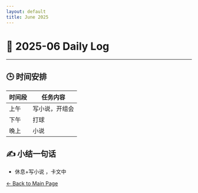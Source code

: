 ```yaml
---
layout: default
title: June 2025
---
```


# 📅 2025-06  Daily Log



---
## 🕒 时间安排

| 时间段 | 任务内容 |
|--------|----------| 
| 上午 |写小说，开组会 |
| 下午 |打球 | 
| 晚上 | 小说 |




## ✍️ 小结一句话
- 休息+写小说 ，卡文中


[← Back to Main Page](/index.md)
 


